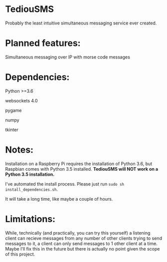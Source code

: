 # TediouSMS
Probably the least intuitive simultaneous messaging service ever created.

# Planned features:

Simultaneous messaging over IP with morse code messages

# Dependencies:

Python >=3.6

websockets 4.0

pygame

numpy

tkinter

# Notes:

Installation on a Raspberry Pi requires the installation of Python 3.6, but Raspbian
comes with Python 3.5 installed. **TediouSMS will NOT work on a Python 3.5 installation.**

I've automated the install process. Please just run ```sudo sh install_dependencies.sh```. 

It will take a long time, like maybe a couple of hours. 

# Limitations:

While, technically (and practically, you can try this yourself) a listening client can
recieve messages from any number of other clients trying to send messages to it, a client
can only send messages to 1 other client at a time. Maybe I'll fix this in the future
but there is actually no point given the scope of this project.